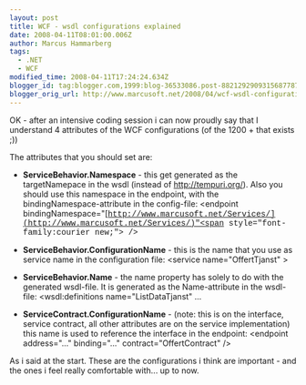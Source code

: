 ```yaml
---
layout: post
title: WCF - wsdl configurations explained
date: 2008-04-11T08:01:00.006Z
author: Marcus Hammarberg
tags:
  - .NET
  - WCF
modified_time: 2008-04-11T17:24:24.634Z
blogger_id: tag:blogger.com,1999:blog-36533086.post-8821292909315687787
blogger_orig_url: http://www.marcusoft.net/2008/04/wcf-wsdl-configurations-explained.html
---
```


OK - after an intensive coding session i can now proudly say that I
understand 4 attributes of the WCF configurations (of the 1200 + that
exists ;))

The attributes that you should set are:

- **ServiceBehavior.Namespace** - this get generated as the
    targetNamepace in the wsdl (instead of <http://tempuri.org/>). Also
    you should use this namespace in the endpoint, with the
    bindingNamespace-attribute in the config-file:
    \<endpoint
    bindingNamespace="[<span
    style="font-family:courier new;">http://www.marcusoft.net/Services/](http://www.marcusoft.net/Services/)"<span
    style="font-family:courier new;"> /\>
- **ServiceBehavior.ConfigurationName** - this is the name that you
    use as service name in the configuration file:
    \<service name="OffertTjanst"
    \>

- **ServiceBehavior.Name** - the name property has solely to do with
    the generated wsdl-file. It is generated as the Name-attribute in
    the wsdl-file:
    \<wsdl:definitions
    name="ListDataTjanst" ...

- **ServiceContract.ConfigurationName** - (note: this is on the
    interface, service contract, all other attributes are on the service
    implementation) this name is used to reference the interface in the
    endpoint:
    \<endpoint address="..."
    binding="..." contract="OffertContract" /\>

As i said at the start. These are the configurations i think are
important - and the ones i feel really comfortable with... up to now.
